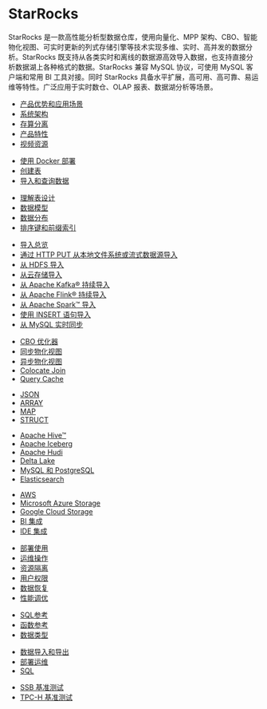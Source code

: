 # StarRocks

  StarRocks 是一款高性能分析型数据仓库，使用向量化、MPP 架构、CBO、智能物化视图、可实时更新的列式存储引擎等技术实现多维、实时、高并发的数据分析。StarRocks 既支持从各类实时和离线的数据源高效导入数据，也支持直接分析数据湖上各种格式的数据。StarRocks 兼容 MySQL 协议，可使用 MySQL 客户端和常用 BI 工具对接。同时 StarRocks 具备水平扩展，高可用、高可靠、易运维等特性。广泛应用于实时数仓、OLAP 报表、数据湖分析等场景。

<NavBox>
<NavBoxPart title="StarRocks 入门">
<NavBoxPartItem title="产品介绍​">

- [产品优势和应用场景](../introduction/what_is_starrocks)
- [系统架构](../introduction/Architecture)
- [存算分离](../deployment/deploy_shared_data)
- [产品特性](../introduction/Features)
- [视频资源](../faq/Video)

</NavBoxPartItem>
</NavBoxPart>

<NavBoxPart>
<NavBoxPartItem title="快速开始​">

- [使用 Docker 部署](../quick_start/deploy_with_docker)
- [创建表](../quick_start/Create_table)
- [导入和查询数据](../quick_start/Import_and_query)

</NavBoxPartItem>
</NavBoxPart>
</NavBox>

<NavBox>
<NavBoxPart title="表设计​">
<NavBoxPartItem>

- [理解表设计](../table_design/StarRocks_table_design)
- [数据模型](../table_design/table_types/table_types)
- [数据分布](../table_design/Data_distribution)
- [排序键和前缀索引](../table_design/Sort_key)

</NavBoxPartItem>
</NavBoxPart>

<NavBoxPart title="数据导入​">
<NavBoxPartItem>

- [导入总览](../loading/Loading_intro)
- [通过 HTTP PUT 从本地文件系统或流式数据源导入](../loading/StreamLoad)
- [从 HDFS 导入](../loading/hdfs_load)
- [从云存储导入](../loading/cloud_storage_load)
- [从 Apache Kafka® 持续导入](../loading/RoutineLoad)
- [从 Apache Flink® 持续导入](../loading/Flink-connector-starrocks)
- [从 Apache Spark™ 导入](../loading/Spark-connector-starrocks)
- [使用 INSERT 语句导入](../loading/InsertInto)
- [从 MySQL 实时同步](../loading/Flink_cdc_load)

</NavBoxPartItem>
</NavBoxPart>
</NavBox>

<NavBox>
<NavBoxPart title="数据查询​">
<NavBoxPartItem title="提高查询性能">

- [CBO 优化器](../using_starrocks/Cost_based_optimizer)
- [同步物化视图](../using_starrocks/Materialized_view-single_table)
- [异步物化视图](../using_starrocks/Materialized_view)
- [Colocate Join](../using_starrocks/Colocate_join)
- [Query Cache](../using_starrocks/query_cache)

</NavBoxPartItem>
<NavBoxPartItem title="查询半结构化数据">

- [JSON](../sql-reference/sql-statements/data-types/JSON)
- [ARRAY](../sql-reference/sql-statements/data-types/Array)
- [MAP](../sql-reference/sql-statements/data-types/Map)
- [STRUCT](../sql-reference/sql-statements/data-types/STRUCT)

</NavBoxPartItem>
</NavBoxPart>

<NavBoxPart>
<NavBoxPartItem title="查询外部数据源​">

- [Apache Hive™](../data_source/catalog/hive_catalog)
- [Apache Iceberg](../data_source/catalog/iceberg_catalog)
- [Apache Hudi](../data_source/catalog/hudi_catalog)
- [Delta Lake](../data_source/catalog/deltalake_catalog)
- [MySQL 和 PostgreSQL](../data_source/catalog/jdbc_catalog)
- [Elasticsearch](../data_source/catalog/elasticsearch_catalog)

</NavBoxPartItem>
<NavBoxPartItem title="外部系统集成​">

- [AWS](../integrations/authenticate_to_aws_resources)
- [Microsoft Azure Storage](../integrations/authenticate_to_azure_storage)
- [Google Cloud Storage](../integrations/authenticate_to_gcs)
- [BI 集成](../integrations/BI_integrations/Hex)
- [IDE 集成](../integrations/IDE_integrations/DataGrip)

</NavBoxPartItem>
</NavBoxPart>
</NavBox>

<NavBox>
<NavBoxPart title="管理 StarRocks">
<NavBoxPartItem>

- [部署使用](../administration/Build_in_docker)
- [运维操作](../administration/Scale_up_down)
- [资源隔离](../administration/monitor_manage_big_queries)
- [用户权限](../administration/privilege_overview)
- [数据恢复](../administration/Data_recovery)
- [性能调优](../administration/Query_planning)

</NavBoxPartItem>
</NavBoxPart>

<NavBoxPart title="参考​">
<NavBoxPartItem>

- [SQL参考](../sql-reference/sql-statements/account-management/ALTER_USER)
- [函数参考](../sql-reference/sql-functions/date-time-functions/convert_tz)
- [数据类型](../sql-reference/sql-statements/data-types/TINYINT)

</NavBoxPartItem>
</NavBoxPart>
</NavBox>

<NavBox>
<NavBoxPart title="常见问题​">
<NavBoxPartItem>

- [数据导入和导出](../faq/loading/Loading_faq)
- [部署运维](../faq/Deploy_faq)
- [SQL](../faq/Sql_faq)

</NavBoxPartItem>
</NavBoxPart>

<NavBoxPart title="性能测试​">
<NavBoxPartItem>

- [SSB 基准测试](../benchmarking/SSB_Benchmarking)
- [TPC-H 基准测试](../benchmarking/TPC-H_Benchmark)

</NavBoxPartItem>
</NavBoxPart>
</NavBox>
